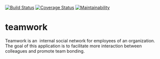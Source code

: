 [![Build Status](https://travis-ci.org/marusoft/teamwork.svg?branch=develop)](https://travis-ci.org/marusoft/teamwork)
[![Coverage Status](https://coveralls.io/repos/github/marusoft/teamwork/badge.svg?branch=develop)](https://coveralls.io/github/marusoft/teamwork?branch=develop)
[![Maintainability](https://api.codeclimate.com/v1/badges/0e4a41f2688d3888090a/maintainability)](https://codeclimate.com/github/marusoft/teamwork/maintainability)

# teamwork
Teamwork is an ​ internal social network for employees of an organization. The goal of this application is to facilitate more interaction between colleagues and promote team bonding.
